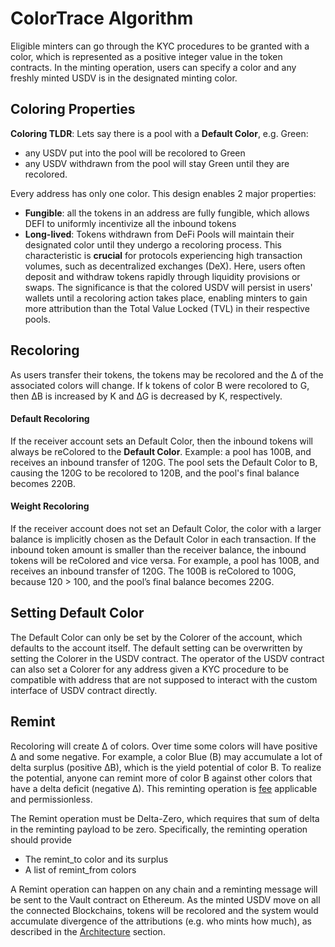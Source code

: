 # ColorTrace Algorithm

Eligible minters can go through the KYC procedures to be granted with a color, which is represented as a positive integer value in the token contracts. In the minting operation, users can specify a color and any freshly minted USDV is in the designated minting color.&#x20;

## Coloring Properties

**Coloring TLDR**: Lets say there is a pool with a **Default Color**, e.g. Green:&#x20;

* any USDV put into the pool will be recolored to Green
* any USDV withdrawn from the pool will stay Green until they are recolored.

Every address has only one color. This design enables 2 major properties:

* **Fungible**: all the tokens in an address are fully fungible, which allows DEFI to uniformly incentivize all the inbound tokens
* **Long-lived**: Tokens withdrawn from DeFi Pools will maintain their designated color until they undergo a recoloring process. This characteristic is **crucial** for protocols experiencing high transaction volumes, such as decentralized exchanges (DeX). Here, users often deposit and withdraw tokens rapidly through liquidity provisions or swaps. The significance is that the colored USDV will persist in users' wallets until a recoloring action takes place, enabling minters to gain more attribution than the Total Value Locked (TVL) in their respective pools.

## Recoloring

As users transfer their tokens, the tokens may be recolored and the ∆ of the associated colors will change. If k tokens of color B were recolored to G, then ∆B is increased by K and ∆G is decreased by K, respectively.&#x20;

#### **Default** Recoloring

If the receiver account sets an Default Color, then the inbound tokens will always be reColored to the **Default Color**. Example: a pool has 100B, and receives an inbound transfer of 120G. The pool sets the Default Color to B, causing the 120G to be recolored to 120B, and the pool's final balance becomes 220B.

#### Weight Recoloring

If the receiver account does not set an Default Color, the color with a larger balance is implicitly chosen as the Default Color in each transaction. If the inbound token amount is smaller than the receiver balance, the inbound tokens will be reColored and vice versa. For example, a pool has 100B, and receives an inbound transfer of 120G.  The 100B is reColored to 100G, because 120 > 100, and the pool’s final balance becomes 220G.&#x20;

## Setting **Default** Color

The Default Color can only be set by the Colorer of the account, which defaults to the account itself. The default setting can be overwritten by setting the Colorer in the USDV contract. The operator of the USDV contract can also set a Colorer for any address given a KYC procedure to be compatible with address that are not supposed to interact with the custom interface of USDV contract directly.&#x20;

## Remint

Recoloring will create ∆ of colors. Over time some colors will have positive ∆ and some negative. For example, a color Blue (B) may accumulate a lot of delta surplus (positive ∆B), which is the yield potential of color B. To realize the potential, anyone can remint more of color B against other colors that have a delta deficit (negative ∆). This reminting operation is [fee](parameters.md) applicable and permissionless.&#x20;

The Remint operation must be Delta-Zero, which requires that sum of delta in the reminting payload to be zero. Specifically, the reminting operation should provide&#x20;

* The remint\_to color and its surplus
* A list of remint\_from colors&#x20;

A Remint operation can happen on any chain and a reminting message will be sent to the Vault contract on Ethereum. As the minted USDV move on all the connected Blockchains, tokens will be recolored and the system would accumulate divergence of the attributions (e.g. who mints how much), as described in the [Architecture](architecture.md) section.
